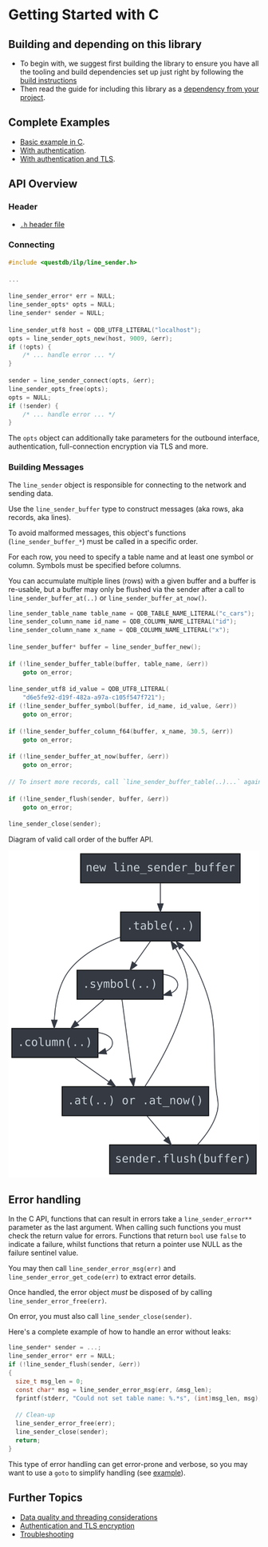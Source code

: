 # Getting Started with C

## Building and depending on this library
* To begin with, we suggest first building the library to ensure you have all
  the tooling and build dependencies set up just right by following the
  [build instructions](BUILD.md)
* Then read the guide for including this library as a
  [dependency from your project](DEPENDENCY.md).

## Complete Examples

* [Basic example in C](../examples/line_sender_c_example.c).
* [With authentication](../examples/line_sender_c_example_auth.c).
* [With authentication and TLS](../examples/line_sender_c_example_tls.c).

## API Overview

### Header

* [`.h` header file](../include/questdb/ilp/line_sender.h)

### Connecting

```c
#include <questdb/ilp/line_sender.h>

...

line_sender_error* err = NULL;
line_sender_opts* opts = NULL;
line_sender* sender = NULL;

line_sender_utf8 host = QDB_UTF8_LITERAL("localhost");
opts = line_sender_opts_new(host, 9009, &err);
if (!opts) {
    /* ... handle error ... */
}

sender = line_sender_connect(opts, &err);
line_sender_opts_free(opts);
opts = NULL;
if (!sender) {
    /* ... handle error ... */
}

```

The `opts` object can additionally take parameters for the outbound interface,
authentication, full-connection encryption via TLS and more.

### Building Messages

The `line_sender` object is responsible for connecting to the network and
sending data.

Use the `line_sender_buffer` type to construct messages (aka rows, aka records,
aka lines).

To avoid malformed messages, this object's functions (`line_sender_buffer_*`)
must be called in a specific order.

For each row, you need to specify a table name and at least one symbol or
column. Symbols must be specified before columns.

You can accumulate multiple lines (rows) with a given buffer and a buffer is
re-usable, but a buffer may only be flushed via the sender after a call to
`line_sender_buffer_at(..)` or `line_sender_buffer_at_now()`.

```c
line_sender_table_name table_name = QDB_TABLE_NAME_LITERAL("c_cars");
line_sender_column_name id_name = QDB_COLUMN_NAME_LITERAL("id");
line_sender_column_name x_name = QDB_COLUMN_NAME_LITERAL("x");

line_sender_buffer* buffer = line_sender_buffer_new();

if (!line_sender_buffer_table(buffer, table_name, &err))
    goto on_error;

line_sender_utf8 id_value = QDB_UTF8_LITERAL(
    "d6e5fe92-d19f-482a-a97a-c105f547f721");
if (!line_sender_buffer_symbol(buffer, id_name, id_value, &err))
    goto on_error;

if (!line_sender_buffer_column_f64(buffer, x_name, 30.5, &err))
    goto on_error;

if (!line_sender_buffer_at_now(buffer, &err))
    goto on_error;

// To insert more records, call `line_sender_buffer_table(..)...` again.

if (!line_sender_flush(sender, buffer, &err))
    goto on_error;

line_sender_close(sender);
```

Diagram of valid call order of the buffer API.

![Sequential Coupling](../api_seq/seq.svg)

## Error handling

In the C API, functions that can result in errors take a `line_sender_error**`
parameter as the last argument. When calling such functions you must check the
return value for errors. Functions that return `bool` use `false` to indicate
a failure, whilst functions that return a pointer use NULL as the failure
sentinel value.

You may then call `line_sender_error_msg(err)` and
`line_sender_error_get_code(err)` to extract error details.

Once handled, the error object *must* be disposed of by calling
`line_sender_error_free(err)`.

On error, you must also call `line_sender_close(sender)`.

Here's a complete example of how to handle an error without leaks:

```c
line_sender* sender = ...;
line_sender_error* err = NULL;
if (!line_sender_flush(sender, &err))
{
  size_t msg_len = 0;
  const char* msg = line_sender_error_msg(err, &msg_len);
  fprintf(stderr, "Could not set table name: %.*s", (int)msg_len, msg);

  // Clean-up
  line_sender_error_free(err);
  line_sender_close(sender);
  return;
}
```

This type of error handling can get error-prone and verbose,
so you may want to use a `goto` to simplify handling
(see [example](../examples/line_sender_c_example.c)).

## Further Topics

* [Data quality and threading considerations](CONSIDERATIONS.md)
* [Authentication and TLS encryption](SECURITY.md)
* [Troubleshooting](TROUBLESHOOTING.md)
